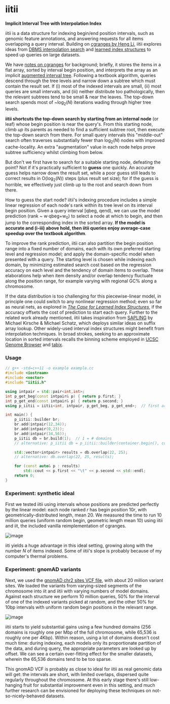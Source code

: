 # iitii
**Implicit Interval Tree with Interpolation Index**

iitii is a data structure for indexing begin/end position intervals, such as genomic feature annotations, and answering requests for all items overlapping a query interval. Building on [cgranges by Heng Li](https://github.com/lh3/cgranges), iitii explores ideas from [DBMS interpolation search](https://www.cs.cmu.edu/~damon2006/pdf/graefe06btreeindexes.pdf) and [learned index structures](https://arxiv.org/abs/1712.01208) to speed up queries on large datasets.

We have [notes on cgranges](https://github.com/mlin/iitii/blob/master/notes_on_cgranges.md) for background; briefly, it stores the items in a flat array, sorted by interval begin position, and interprets the array as an implicit [augmented interval tree](https://en.wikipedia.org/wiki/Interval_tree#Augmented_tree). Following a textbook algorithm, queries descend through the tree levels and narrow down a subtree which must contain the result set. If (i) most of the indexed intervals are small, (ii) most queries are small intervals, and (iii) neither distribute too pathologically, then the relevant subtrees tend to be small & near the leaves. The top-down search spends most of ~log<sub>2</sub>(*N*) iterations wading through higher tree levels.

**iitii shortcuts the top-down search by starting from an internal node** (or leaf) whose begin position is near the query's. From this starting node, climb *up* its parents as needed to find a sufficient subtree root, then execute the top-down search from there. For small query intervals this "middle-out" search often traverses substantially fewer than log<sub>2</sub>(*N*) nodes with improved cache-locality. An extra "augmentation" value in each node helps prove subtree sufficiency whilst climbing from below.

But don't we first have to search for a suitable starting node, defeating the point? Not if it's practically sufficient to **guess** one quickly. An accurate guess helps narrow down the result set, while a poor guess still leads to correct results in O(log<sub>2</sub>(*N*)) steps (plus result set size); for if the guess is horrible, we effectively just climb up to the root and search down from there.

How to guess the start node? iitii's indexing procedure includes a simple linear regression of each node's rank within its tree level on its interval begin position. Given a query interval [qbeg, qend), we can use the model prediction (rank ~ w·qbeg+w<sub>0</sub>) to select a node at which to begin, and then jump to the corresponding index in the sorted array. **If the model is accurate and (i-iii) above hold, then iitii queries enjoy average-case speedup over the textbook algorithm**.

To improve the rank prediction, iitii can also partition the begin position range into a fixed number of domains, each with its own preferred starting level and regression model; and apply the domain-specific model when presented with a query. The starting level is chosen while indexing each domain, by minimizing estimated search cost based on the regression accuracy on each level and the tendency of domain items to overlap. These elaborations help when item density and/or overlap tendency fluctuate along the position range, for example varying with regional GC% along a chromosome.

If the data distribution is too challenging for this piecewise-linear model, in principle one could switch to any nonlinear regression method; even so far as neural nets, as explored in [*The Case for Learned Index Structures*](https://arxiv.org/abs/1712.01208), if the accuracy offsets the cost of prediction to start each query. Further to the related work already mentioned, iitii takes inspiration from [SAPLING](https://www.cs.ucf.edu/stringbio2018/talks/talk11.pdf) by Michael Kirsche & Michael Schatz, which deploys similar ideas on suffix array lookup. Other widely-used interval index structures might benefit from interpolation techniques. In broad strokes, seeking to an approximate location in sorted intervals recalls the binning scheme employed in [UCSC Genome Browser](https://www.ncbi.nlm.nih.gov/pmc/articles/PMC186604/figure/F7/) and [tabix](https://www.ncbi.nlm.nih.gov/pmc/articles/PMC3042176/).

### Usage

```cpp
// g++ -std=c++11 -o example example.cc
#include <iostream>
#include <vector>
#include "iitii.h"

using intpair = std::pair<int,int>;
int p_get_beg(const intpair& p) { return p.first; }
int p_get_end(const intpair& p) { return p.second; }
using p_iitii = iitii<int, intpair, p_get_beg, p_get_end>;  // first arg is position type

int main() {
    p_iitii::builder br;
    br.add(intpair(12,34));
    br.add(intpair(0,23));
    br.add(intpair(34,56));
    p_iitii db = br.build(1);  // 1 = # domains
    // alternative: p_iitii db = p_iitii::builder(container.begin(), container.end()).build(1);

    std::vector<intpair> results = db.overlap(22, 25);
    // alternative: db.overlap(22, 25, results);

    for (const auto& p : results)
        std::cout << p.first << "\t" << p.second << std::endl;
    return 0;
}
```

### Experiment: synthetic ideal

First we tested iitii using intervals whose positions are predicted perfectly by the linear model: each node ranked *r* has begin position 10*r*, with geometrically-distributed length, mean 20. We measured the time to run 10 million queries (uniform random begin, geometric length mean 10) using iitii and iit, the included vanilla reimplementation of cgranges.

![image](https://user-images.githubusercontent.com/356550/62170011-c343e000-b2de-11e9-9598-882c8f808c73.png)

iiti yields a huge advantage in this ideal setting, growing along with the number *N* of items indexed. Some of iitii's slope is probably because of my computer's thermal problems.

### Experiment: gnomAD variants

Next, we used the [gnomAD chr2 sites VCF file](https://gnomad.broadinstitute.org/downloads), with about 20 million variant sites.  We loaded the variants from varying-sized segments of the chromosome into iit and iitii with varying numbers of model domains. Against each structure we perform 10 million queries, 50% for the interval of one of the indexed variants picked at random, and the other 50% for 10bp intervals with uniform random begin positions in the relevant range.

![image](https://user-images.githubusercontent.com/356550/62170024-cdfe7500-b2de-11e9-9574-2c736876779c.png)

iitii starts to yield substantial gains using a few hundred domains (256 domains is roughly one per Mbp of the full chromosome, while 65,536 is roughly one per 4Kbp). Within reason, using a lot of domains doesn't cost much time: during indexing, each models only its proportionate partition of the data, and during query, the appropriate parameters are looked up by offset. We can see a certain over-fitting effect for the smaller datasets, wherein the 65,536 domains tend to be too sparse.

This gnomAD VCF is probably as close to ideal for iitii as real genomic data will get: the intervals are short, with limited overlaps, dispersed quite regularly throughout the chromosome. At this early stage there's still low-hanging fruit for substantial improvement even in this setting, and much further research can be envisioned for deploying these techniques on not-so-nicely-behaved datasets.
